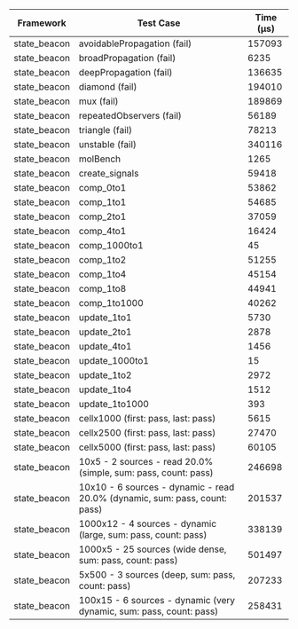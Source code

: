 | Framework | Test Case | Time (μs) |
| --- | --- | --- |
| state_beacon | avoidablePropagation (fail) | 157093 |
| state_beacon | broadPropagation (fail) | 6235 |
| state_beacon | deepPropagation (fail) | 136635 |
| state_beacon | diamond (fail) | 194010 |
| state_beacon | mux (fail) | 189869 |
| state_beacon | repeatedObservers (fail) | 56189 |
| state_beacon | triangle (fail) | 78213 |
| state_beacon | unstable (fail) | 340116 |
| state_beacon | molBench | 1265 |
| state_beacon | create_signals | 59418 |
| state_beacon | comp_0to1 | 53862 |
| state_beacon | comp_1to1 | 54685 |
| state_beacon | comp_2to1 | 37059 |
| state_beacon | comp_4to1 | 16424 |
| state_beacon | comp_1000to1 | 45 |
| state_beacon | comp_1to2 | 51255 |
| state_beacon | comp_1to4 | 45154 |
| state_beacon | comp_1to8 | 44941 |
| state_beacon | comp_1to1000 | 40262 |
| state_beacon | update_1to1 | 5730 |
| state_beacon | update_2to1 | 2878 |
| state_beacon | update_4to1 | 1456 |
| state_beacon | update_1000to1 | 15 |
| state_beacon | update_1to2 | 2972 |
| state_beacon | update_1to4 | 1512 |
| state_beacon | update_1to1000 | 393 |
| state_beacon | cellx1000 (first: pass, last: pass) | 5615 |
| state_beacon | cellx2500 (first: pass, last: pass) | 27470 |
| state_beacon | cellx5000 (first: pass, last: pass) | 60105 |
| state_beacon | 10x5 - 2 sources - read 20.0% (simple, sum: pass, count: pass) | 246698 |
| state_beacon | 10x10 - 6 sources - dynamic - read 20.0% (dynamic, sum: pass, count: pass) | 201537 |
| state_beacon | 1000x12 - 4 sources - dynamic (large, sum: pass, count: pass) | 338139 |
| state_beacon | 1000x5 - 25 sources (wide dense, sum: pass, count: pass) | 501497 |
| state_beacon | 5x500 - 3 sources (deep, sum: pass, count: pass) | 207233 |
| state_beacon | 100x15 - 6 sources - dynamic (very dynamic, sum: pass, count: pass) | 258431 |
